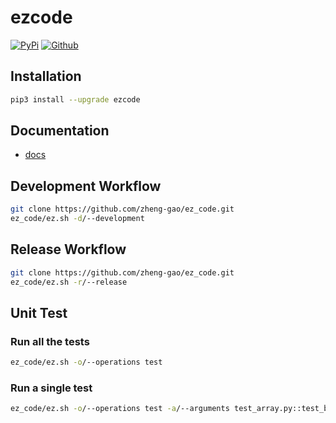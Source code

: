 # ezcode
[![PyPi](https://img.shields.io/pypi/v/ezcode.svg)](https://pypi.python.org/pypi/ezcode)
[![Github](https://img.shields.io/badge/github-master-brightgreen)](https://github.com/zheng-gao/ez_code)
## Installation
```bash
pip3 install --upgrade ezcode
```
## Documentation
* [docs](https://github.com/zheng-gao/ez_code/blob/main/docs)
## Development Workflow
```bash
git clone https://github.com/zheng-gao/ez_code.git
ez_code/ez.sh -d/--development
```
## Release Workflow
```bash
git clone https://github.com/zheng-gao/ez_code.git
ez_code/ez.sh -r/--release
```
## Unit Test
### Run all the tests
```bash
ez_code/ez.sh -o/--operations test
```
### Run a single test
```bash
ez_code/ez.sh -o/--operations test -a/--arguments test_array.py::test_binary_search
```